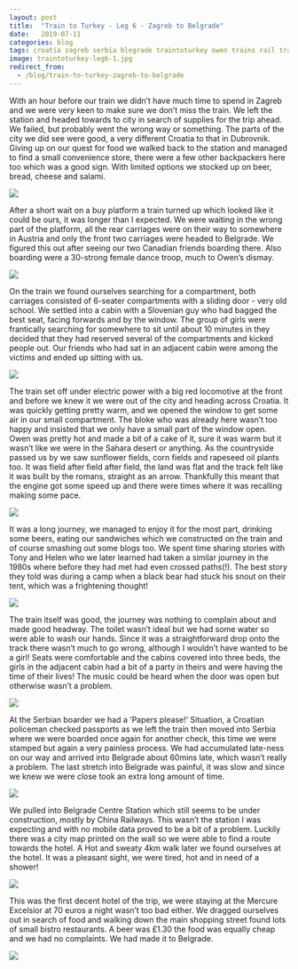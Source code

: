 ```yaml
---
layout: post
title:  "Train to Turkey - Leg 6 - Zagreb to Belgrade"
date:   2019-07-11
categories: blog
tags: croatia zagreb serbia blegrade traintoturkey owen trains rail travel
image: traintoturkey-leg6-1.jpg
redirect_from:
  - /blog/train-to-turkey-zagreb-to-belgrade
---
```


With an hour before our train we didn’t have much time to spend in Zagreb and we were very keen to make sure we don’t miss the train. We left the station and headed towards to city in search of supplies for the trip ahead. We failed, but probably went the wrong way or something. The parts of the city we did see were good, a very different Croatia to that in Dubrovnik. Giving up on our quest for food we walked back to the station and managed to find a small convenience store, there were a few other backpackers here too which was a good sign. With limited options we stocked up on beer, bread, cheese and salami.

![][traintoturkey-leg6-2]

After a short wait on a buy platform a train turned up which looked like it could be ours, it was longer than I expected. We were waiting in the wrong part of the platform, all the rear carriages were on their way to somewhere in Austria and only the front two carriages were headed to Belgrade. We figured this out after seeing our two Canadian friends boarding there. Also boarding were a 30-strong female dance troop, much to Owen’s dismay.

![][traintoturkey-leg6-3]

On the train we found ourselves searching for a compartment, both carriages consisted of 6-seater compartments with a sliding door - very old school. We settled into a cabin with a Slovenian guy who had bagged the best seat, facing forwards and by the window. The group of girls were frantically searching for somewhere to sit until about 10 minutes in they decided that they had reserved several of the compartments and kicked people out. Our friends who had sat in an adjacent cabin were among the victims and ended up sitting with us.

![][traintoturkey-leg6-4]

The train set off under electric power with a big red locomotive at the front and before we knew it we were out of the city and heading across Croatia. It was quickly getting pretty warm, and we opened the window to get some air in our small compartment. The bloke who was already here wasn’t too happy and insisted that we only have a small part of the window open. Owen was pretty hot and made a bit of a cake of it, sure it was warm but it wasn’t like we were in the Sahara desert or anything. As the countryside passed us by we saw sunflower fields, corn fields and rapeseed oil plants too. It was field after field after field, the land was flat and the track felt like it was built by the romans, straight as an arrow. Thankfully this meant that the engine got some speed up and there were times where it was recalling making some pace.

![][traintoturkey-leg6-5]

It was a long journey, we managed to enjoy it for the most part, drinking some beers, eating our sandwiches which we constructed on the train and of course smashing out some blogs too. We spent time sharing stories with Tony and Helen who we later learned had taken a similar journey in the 1980s where before they had met had even crossed paths(!). The best story they told was during a camp when a black bear had stuck his snout on their tent, which was a frightening thought!

![][traintoturkey-leg6-6]

The train itself was good, the journey was nothing to complain about and made good headway. The toilet wasn’t ideal but we had some water so were able to wash our hands. Since it was a straightforward drop onto the track there wasn’t much to go wrong, although I wouldn’t have wanted to be a girl! Seats were comfortable and the cabins covered into three beds, the girls in the adjacent cabin had a bit of a party in theirs and were having the time of their lives! The music could be heard when the door was open but otherwise wasn’t a problem.

![][traintoturkey-leg6-7]

At the Serbian boarder we had a ‘Papers please!’ Situation, a Croatian policeman checked passports as we left the train then moved into Serbia where we were boarded once again for another check, this time we were stamped but again a very painless process. We had accumulated late-ness on our way and arrived into Belgrade about 60mins late, which wasn’t really a problem. The last stretch into Belgrade was painful, it was slow and since we knew we were close took an extra long amount of time.

![][traintoturkey-leg6-8]

We pulled into Belgrade Centre Station which still seems to be under construction, mostly by China Railways. This wasn’t the station I was expecting and with no mobile data proved to be a bit of a problem. Luckily there was a city map printed on the wall so we were able to find a route towards the hotel. A Hot and sweaty 4km walk later we found ourselves at the hotel. It was a pleasant sight, we were tired, hot and in need of a shower!

![][traintoturkey-leg6-9]

This was the first decent hotel of the trip, we were staying at the Mercure Excelsior at 70 euros a night wasn’t too bad either. We dragged ourselves out in search of food and walking down the main shopping street found lots of small bistro restaurants. A beer was £1.30 the food was equally cheap and we had no complaints. We had made it to Belgrade.

![][traintoturkey-leg6-10]

[traintoturkey-leg6-1]: /assets/img/traintoturkey-leg6-1.jpg
[traintoturkey-leg6-2]: /assets/img/traintoturkey-leg6-2.jpg
[traintoturkey-leg6-3]: /assets/img/traintoturkey-leg6-3.jpg
[traintoturkey-leg6-4]: /assets/img/traintoturkey-leg6-4.jpg
[traintoturkey-leg6-5]: /assets/img/traintoturkey-leg6-5.jpg
[traintoturkey-leg6-6]: /assets/img/traintoturkey-leg6-6.jpg
[traintoturkey-leg6-7]: /assets/img/traintoturkey-leg6-7.jpg
[traintoturkey-leg6-8]: /assets/img/traintoturkey-leg6-8.jpg
[traintoturkey-leg6-9]: /assets/img/traintoturkey-leg6-9.jpg
[traintoturkey-leg6-10]: /assets/img/traintoturkey-leg6-10.jpg